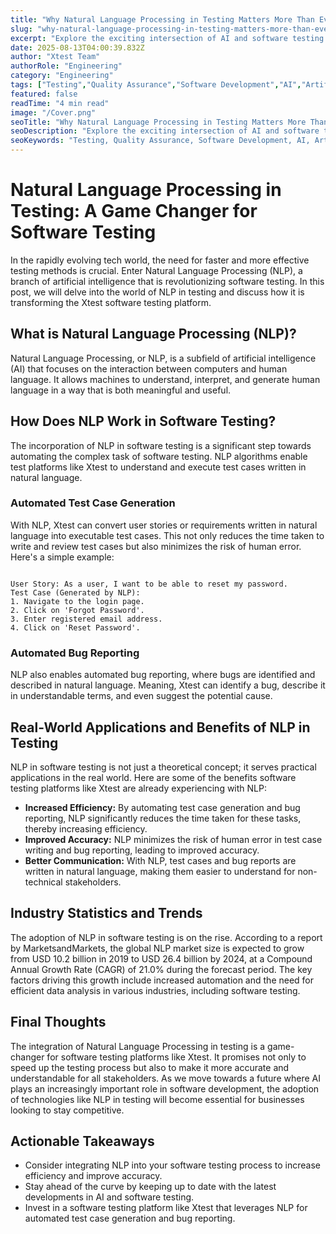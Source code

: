 ```yaml
---
title: "Why Natural Language Processing in Testing Matters More Than Ever in 2025"
slug: "why-natural-language-processing-in-testing-matters-more-than-ever-in-2025"
excerpt: "Explore the exciting intersection of AI and software testing with our deep dive into Natural Language Processing (NLP) in testing. Understand how NLP can revolutionize your testing process, offering higher efficiency and accuracy, with real-life case studies and practical insights. Embrace the future of testing, today!"
date: 2025-08-13T04:00:39.832Z
author: "Xtest Team"
authorRole: "Engineering"
category: "Engineering"
tags: ["Testing","Quality Assurance","Software Development","AI","Artificial Intelligence"]
featured: false
readTime: "4 min read"
image: "/Cover.png"
seoTitle: "Why Natural Language Processing in Testing Matters More Than Ever in 2025"
seoDescription: "Explore the exciting intersection of AI and software testing with our deep dive into Natural Language Processing (NLP) in testing. Understand how NLP can revolutionize your testing process, offering higher efficiency and accuracy, with real-life case studies and practical insights. Embrace the future of testing, today!"
seoKeywords: "Testing, Quality Assurance, Software Development, AI, Artificial Intelligence"
---
```


# Natural Language Processing in Testing: A Game Changer for Software Testing

In the rapidly evolving tech world, the need for faster and more effective testing methods is crucial. Enter Natural Language Processing (NLP), a branch of artificial intelligence that is revolutionizing software testing. In this post, we will delve into the world of NLP in testing and discuss how it is transforming the Xtest software testing platform.

## What is Natural Language Processing (NLP)?

Natural Language Processing, or NLP, is a subfield of artificial intelligence (AI) that focuses on the interaction between computers and human language. It allows machines to understand, interpret, and generate human language in a way that is both meaningful and useful.

## How Does NLP Work in Software Testing?

The incorporation of NLP in software testing is a significant step towards automating the complex task of software testing. NLP algorithms enable test platforms like Xtest to understand and execute test cases written in natural language.

### Automated Test Case Generation

With NLP, Xtest can convert user stories or requirements written in natural language into executable test cases. This not only reduces the time taken to write and review test cases but also minimizes the risk of human error. Here's a simple example:

```

User Story: As a user, I want to be able to reset my password.
Test Case (Generated by NLP): 
1. Navigate to the login page.
2. Click on 'Forgot Password'.
3. Enter registered email address.
4. Click on 'Reset Password'.
```

### Automated Bug Reporting

NLP also enables automated bug reporting, where bugs are identified and described in natural language. Meaning, Xtest can identify a bug, describe it in understandable terms, and even suggest the potential cause.

## Real-World Applications and Benefits of NLP in Testing

NLP in software testing is not just a theoretical concept; it serves practical applications in the real world. Here are some of the benefits software testing platforms like Xtest are already experiencing with NLP:

*   **Increased Efficiency:** By automating test case generation and bug reporting, NLP significantly reduces the time taken for these tasks, thereby increasing efficiency.
*   **Improved Accuracy:** NLP minimizes the risk of human error in test case writing and bug reporting, leading to improved accuracy.
*   **Better Communication:** With NLP, test cases and bug reports are written in natural language, making them easier to understand for non-technical stakeholders.

## Industry Statistics and Trends

The adoption of NLP in software testing is on the rise. According to a report by MarketsandMarkets, the global NLP market size is expected to grow from USD 10.2 billion in 2019 to USD 26.4 billion by 2024, at a Compound Annual Growth Rate (CAGR) of 21.0% during the forecast period. The key factors driving this growth include increased automation and the need for efficient data analysis in various industries, including software testing.

## Final Thoughts

The integration of Natural Language Processing in testing is a game-changer for software testing platforms like Xtest. It promises not only to speed up the testing process but also to make it more accurate and understandable for all stakeholders. As we move towards a future where AI plays an increasingly important role in software development, the adoption of technologies like NLP in testing will become essential for businesses looking to stay competitive.

## Actionable Takeaways

*   Consider integrating NLP into your software testing process to increase efficiency and improve accuracy.
*   Stay ahead of the curve by keeping up to date with the latest developments in AI and software testing.
*   Invest in a software testing platform like Xtest that leverages NLP for automated test case generation and bug reporting.